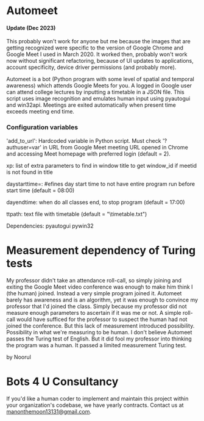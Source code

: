 # Automeet

#### Update  (Dec 2023)
This probably won't work for anyone but me because the images that are getting recognized were specific to the version of Google Chrome and Google Meet I used in March 2020. It worked then, probably won't work now without significant refactoring, because of UI updates to applications, account specificity, device driver permissions (and probably more).

Automeet is a bot (Python program with some level of spatial and temporal awareness) which attends Google Meets for you. A logged in Google user can attend college lectures by inputting a timetable in a JSON file. This script uses image recognition and emulates human input using pyautogui and win32api. Meetings are exited automatically when present time exceeds meeting end time.

### Configuration variables

'add_to_url': Hardcoded variable in Python script. Must check '?authuser=var' in URL from Google Meet meeting URL opened in Chrome and accessing Meet homepage with preferred login (default = 2). 


xp: list of extra parameters to find in window title to get window_id if meetid is not found in title

daystarttime=:	#efines day start time to not have entire program run before start time (default = 08:00)

dayendtime: when do all classes end, to stop program (default = 17:00)

ttpath: text file with timetable (default = "\timetable.txt")

Dependencies:
pyautogui
pywin32

# Measurement dependency of Turing tests

My professor didn't take an attendance roll-call, so simply joining and exiting the Google Meet video conference was enough to make him think I (the human) joined. Instead a very simple program joined it. Automeet barely has awareness and is an algorithm, yet it was enough to convince my professor that I'd joined the class. Simply because my professor did not measure enough parameters to ascertain if it was me or not. A simple roll-call would have sufficed for the professor to suspect the human had not joined the conference. But this lack of measurement introduced possibility. Possibility in what we're measuring to be human. I don't believe Automeet passes the Turing test of English. But it did fool my professor into thinking the program was a human. It passed a limited measurement Turing test. 

by Noorul

# Bots 4 U Consultancy

If you'd like a human coder to implement and maintain this project within your organization's codebase, we have yearly contracts. Contact us at manonthemoon13131@gmail.com.
